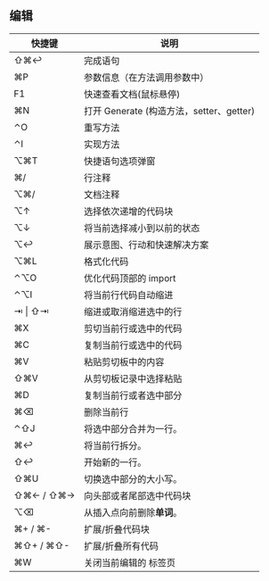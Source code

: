 ## 编辑

| 快捷键    | 说明                                     |
| --------- | ---------------------------------------- |
| ⇧⌘↩︎       | 完成语句                                 |
| ⌘P        | 参数信息（在方法调用参数中）             |
| F1        | 快速查看文档(鼠标悬停)                   |
| ⌘N        | 打开 Generate (构造方法，setter、getter) |
| ⌃O        | 重写方法                                 |
| ⌃I        | 实现方法                                 |
| ⌥⌘T       | 快捷语句选项弹窗                         |
| ⌘/        | 行注释                                   |
| ⌥⌘/       | 文档注释                                 |
| ⌥↑        | 选择依次递增的代码块                     |
| ⌥↓        | 将当前选择减小到以前的状态               |
| ⌥↩︎        | 展示意图、行动和快速解决方案             |
| ⌥⌘L       | 格式化代码                               |
| ⌃⌥O       | 优化代码顶部的 import                    |
| ⌃⌥I       | 将当前行代码自动缩进                     |
| ⇥ \| ⇧⇥   | 缩进或取消缩进选中的行                   |
| ⌘X        | 剪切当前行或选中的代码                   |
| ⌘C        | 复制当前行或选中的代码                   |
| ⌘V        | 粘贴剪切板中的内容                       |
| ⇧⌘V       | 从剪切板记录中选择粘贴                   |
| ⌘D        | 复制当前行或者选中部分                   |
| ⌘⌫        | 删除当前行                               |
| ⌃⇧J       | 将选中部分合并为一行。                   |
| ⌘↩︎        | 将当前行拆分。                           |
| ⇧↩︎        | 开始新的一行。                           |
| ⇧⌘U       | 切换选中部分的大小写。                   |
| ⇧⌘← / ⇧⌘→ | 向头部或者尾部选中代码块                 |
| ⌥⌫        | 从插入点向前删除**单词**。               |
| ⌘+ / ⌘-   | 扩展/折叠代码块                          |
| ⌘⇧+ / ⌘⇧- | 扩展/折叠所有代码                        |
| ⌘W        | 关闭当前编辑的 标签页                    |

